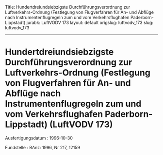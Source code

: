 Title: Hundertdreiundsiebzigste Durchführungsverordnung zur Luftverkehrs-Ordnung (Festlegung
  von Flugverfahren für An- und Abflüge nach Instrumentenflugregeln zum und vom Verkehrsflughafen
  Paderborn-Lippstadt)
jurabk: LuftVODV 173
layout: default
origslug: luftvodv_173
slug: luftvodv_173

---

# Hundertdreiundsiebzigste Durchführungsverordnung zur Luftverkehrs-Ordnung (Festlegung von Flugverfahren für An- und Abflüge nach Instrumentenflugregeln zum und vom Verkehrsflughafen Paderborn-Lippstadt) (LuftVODV 173)

Ausfertigungsdatum
:   1996-10-30

Fundstelle
:   BAnz: 1996, Nr 217, 12159

